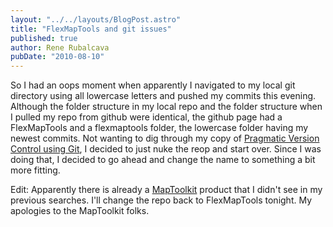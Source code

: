 ```yaml
---
layout: "../../layouts/BlogPost.astro"
title: "FlexMapTools and git issues"
published: true
author: Rene Rubalcava
pubDate: "2010-08-10"
---
```


So I had an oops moment when apparently I navigated to my local git directory using all lowercase letters and pushed my commits this evening. Although the folder structure in my local repo and the folder structure when I pulled my repo from github were identical, the github page had a FlexMapTools and a flexmaptools folder, the lowercase folder having my newest commits. Not wanting to dig through my copy of [Pragmatic Version Control using Git](http://pragprog.com/titles/tsgit/pragmatic-version-control-using-git), I decided to just nuke the reop and start over. Since I was doing that, I decided to go ahead and change the name to something a bit more fitting.

Edit: Apparently there is already a [MapToolkit](http://maptoolkit.net/) product that I didn't see in my previous searches. I'll change the repo back to FlexMapTools tonight. My apologies to the MapToolkit folks.
